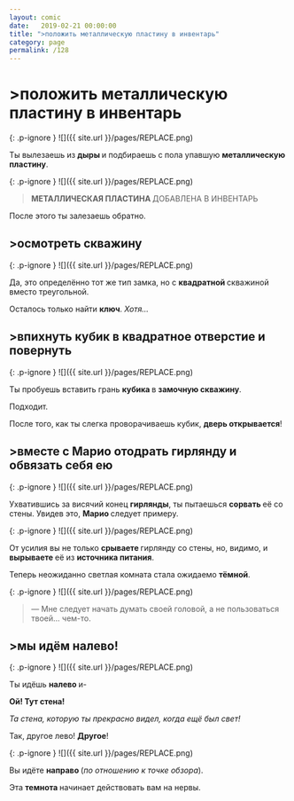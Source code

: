 ```yaml
---
layout: comic
date:   2019-02-21 00:00:00 
title: ">положить металлическую пластину в инвентарь"
category: page
permalink: /128
---
```

# >положить металлическую пластину в инвентарь

{: .p-ignore }
![]({{ site.url }}/pages/REPLACE.png)

Ты вылезаешь из <strong>дыры </strong>и подбираешь с пола упавшую <strong>металлическую пластину</strong>.

{: .p-ignore }
![]({{ site.url }}/pages/REPLACE.png)

<blockquote><strong>МЕТАЛЛИЧЕСКАЯ ПЛАСТИНА </strong>ДОБАВЛЕНА В ИНВЕНТАРЬ</blockquote>

После этого ты залезаешь обратно.

## >осмотреть скважину

{: .p-ignore }
![]({{ site.url }}/pages/REPLACE.png)

Да, это определённо тот же тип замка, но с <strong>квадратной </strong>скважиной вместо треугольной.

Осталось только найти <strong>ключ</strong>. <em>Хотя…</em>

## >впихнуть кубик в квадратное отверстие и повернуть

{: .p-ignore }
![]({{ site.url }}/pages/REPLACE.png)

Ты пробуешь вставить грань <strong>кубика </strong>в <strong>замочную скважину</strong>. 

Подходит.

После того, как ты слегка проворачиваешь кубик, <strong>дверь открывается</strong>!

## >вместе с Марио отодрать гирлянду и обвязать себя ею

{: .p-ignore }
![]({{ site.url }}/pages/REPLACE.png)

Ухватившись за висячий конец <strong>гирлянды</strong>, ты пытаешься <strong>сорвать </strong>её со стены. Увидев это, <strong>Марио </strong>следует примеру.

{: .p-ignore }
![]({{ site.url }}/pages/REPLACE.png)

От усилия вы не только <strong>срываете </strong>гирлянду со стены, но, видимо, и <strong>вырываете </strong>её из <strong>источника питания</strong>.

Теперь неожиданно светлая комната стала ожидаемо <strong>тёмной</strong>.

{: .p-ignore }
![]({{ site.url }}/pages/REPLACE.png)

<blockquote>— Мне следует начать думать своей головой, а не пользоваться твоей… чем-то.</blockquote>

## >мы идём налево!

{: .p-ignore }
![]({{ site.url }}/pages/REPLACE.png)

Ты идёшь <strong>налево </strong>и-

<strong>Ой! Тут стена! </strong>

<em>Та стена, которую ты прекрасно видел, когда ещё был свет!</em>

Так, другое лево! <strong>Другое</strong>!

{: .p-ignore }
![]({{ site.url }}/pages/REPLACE.png)

Вы идёте <strong>направо </strong>(<em>по отношению к точке обзора</em>). 

Эта <strong>темнота </strong>начинает действовать вам на нервы.
